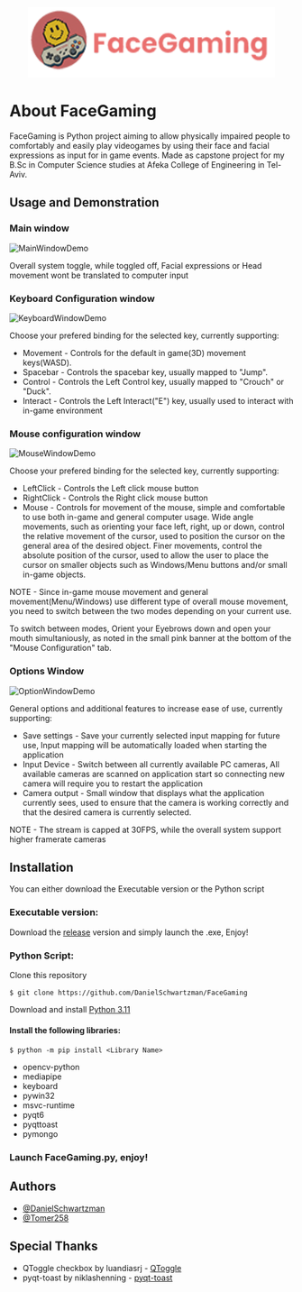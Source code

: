 <p align="center">
  <img src="./res/Icons/FaceGamingDisplayLogo.png" width="437.5" height="125">
</p>

# About FaceGaming
FaceGaming is Python project aiming to allow physically impaired people to comfortably and easily play videogames by using their face and facial expressions as input for in game events.
Made as capstone project for my B.Sc in Computer Science studies at Afeka College of Engineering in Tel-Aviv.

## Usage and Demonstration

### Main window
![MainWindowDemo](https://github.com/DanielSchwartzman/FaceGaming/assets/127026045/ffea6e06-7512-4e08-86b8-aa7c5b8bbae6)

Overall system toggle, while toggled off, Facial expressions or Head movement wont be translated to computer input


### Keyboard Configuration window
![KeyboardWindowDemo](https://github.com/DanielSchwartzman/FaceGaming/assets/127026045/5c89189a-2dd4-4235-96d7-6ae88243e568)

Choose your prefered binding for the selected key, currently supporting:
* Movement - Controls for the default in game(3D) movement keys(WASD).
* Spacebar - Controls the spacebar key, usually mapped to "Jump".
* Control - Controls the Left Control key, usually mapped to "Crouch" or "Duck".
* Interact - Controls the Left Interact("E") key, usually used to interact with in-game environment

### Mouse configuration window
![MouseWindowDemo](https://github.com/DanielSchwartzman/FaceGaming/assets/127026045/05ac388b-fb55-47f0-ac76-494d1045081b)

Choose your prefered binding for the selected key, currently supporting:
* LeftClick - Controls the Left click mouse button
* RightClick - Controls the Right click mouse button
* Mouse - Controls for movement of the mouse, simple and comfortable to use both in-game and general computer usage.
Wide angle movements, such as orienting your face left, right, up or down, control the relative movement of the cursor, used to position the
cursor on the general area of the desired object.
Finer movements, control the absolute position of the cursor, used to allow the user to place the cursor on smaller 
objects such as Windows/Menu buttons and/or small in-game objects.

NOTE - Since in-game mouse movement and general movement(Menu/Windows) use different type of overall mouse movement,
you need to switch between the two modes depending on your current use.

To switch between modes, Orient your Eyebrows down and open your mouth simultaniously, as noted in the small pink banner at the bottom
of the "Mouse Configuration" tab.

### Options Window
![OptionWindowDemo](https://github.com/DanielSchwartzman/FaceGaming/assets/127026045/a5527069-638d-4a05-a6e2-fe31481559e8)

General options and additional features to increase ease of use, currently supporting:
* Save settings - Save your currently selected input mapping for future use, Input mapping will be automatically loaded
when starting the application
* Input Device - Switch between all currently available PC cameras, All available cameras are scanned on application start
so connecting new camera will require you to restart the application
* Camera output - Small window that displays what the application currently sees, used to ensure that the camera is working correctly and that
the desired camera is currently selected.

NOTE - The stream is capped at 30FPS, while the overall system support higher framerate cameras

## Installation
You can either download the Executable version or the Python script

### Executable version:
Download the [release](https://github.com/DanielSchwartzman/FaceGaming/releases/tag/V1) version and simply launch the .exe, Enjoy!

### Python Script:

Clone this repository
```
$ git clone https://github.com/DanielSchwartzman/FaceGaming
```

Download and install [Python 3.11](https://www.python.org/downloads/)

#### Install the following libraries:
```
$ python -m pip install <Library Name>
```
* opencv-python 
* mediapipe
* keyboard
* pywin32
* msvc-runtime
* pyqt6
* pyqttoast
* pymongo

### Launch FaceGaming.py, enjoy!

## Authors
- [@DanielSchwartzman](https://github.com/DanielSchwartzman)
- [@Tomer258](https://github.com/Tomer258)

## Special Thanks
* QToggle checkbox by luandiasrj - [QToggle](https://github.com/luandiasrj/QToggle_-_Advanced_QCheckbox_for_PyQT6)
* pyqt-toast by niklashenning - [pyqt-toast](https://github.com/niklashenning/pyqt-toast)
